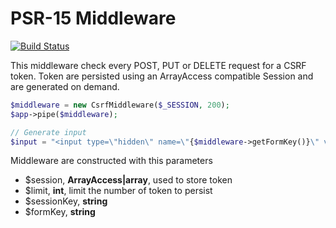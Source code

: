 # PSR-15 Middleware

[![Build Status](https://travis-ci.org/Grafikart/PSR15-CsrfMiddleware.svg?branch=master)](https://travis-ci.org/Grafikart/PSR15-CsrfMiddleware)

This middleware check every POST, PUT or DELETE request for a CSRF token.
Token are persisted using an ArrayAccess compatible Session and are generated on demand.

```php
$middleware = new CsrfMiddleware($_SESSION, 200);
$app->pipe($middleware);

// Generate input
$input = "<input type=\"hidden\" name=\"{$middleware->getFormKey()}\" value=\"{$middleware->generateToken()}\"/>
```

Middleware are constructed with this parameters

- $session, **ArrayAccess|array**, used to store token
- $limit, **int**, limit the number of token to persist
- $sessionKey, **string**
- $formKey, **string**

